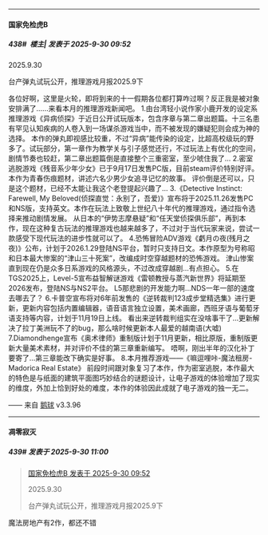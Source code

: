 ﻿
*****

####  国家免检虎B  
##### 438#         楼主| 发表于 2025-9-30 09:52

2025.9.30

台产弹丸试玩公开，推理游戏月报2025.9下

各位好啊，这里是火轮，即将到来的十一假期各位都打算咋过啊？反正我是被对象安排满了......来看本月的推理游戏新闻吧。
1.由台湾轻小说作家小鹿开发的设定系推理游戏《异病侦探》于近日公开试玩版本，包含序章与第二章出题篇。十三名患有罕见认知疾病的人卷入到一场谋杀游戏当中，而不被发现的嫌疑犯则会成为神的选择。
本作的弹丸即视感比较重，不过“异病”能传染的设定，比超高校级玩的野多了。试玩部分，第一章作为教学关与引子感觉还行，不过玩法上有优化的空间，剧情节奏也较赶，第二章出题篇倒是直接整个三重密室，至少唬住我了...
2.密室逃脱游戏《残音系少年少女》已于9月17日发售PC版，目前steam评价特别好评。本作为青春伤痕题材，讲述六名少男少女追寻记忆的故事。
评价倒是还可以，只是这个题材，已经不太能让我这个老登提起兴趣了...
3.《Detective Instinct: Farewell, My Beloved(侦探直觉：永别了，吾爱)》宣布将于2025.11.26发售PC和NS版，支持英文。本作在玩法上致敬上世纪八十年代的推理游戏，通过指令选择来推动剧情发展。
从日本的“伊势志摩悬疑”和“任天堂侦探俱乐部”，再到本作，现在这种复古玩法的推理游戏也越来越多了，不过对于当代玩家来说，尝试一款感受下现代玩法的进步性就可以了。
4.恐怖冒险ADV游戏《虧月の夜(残月之夜)》公布，计划于2026.1.29登陆NS平台，暂时只支持日文。本作原型为号称昭和日本最大惨案的“津山三十死案”，改编成时空穿越题材的恐怖游戏。
津山惨案直到现在仍是众多日系游戏的风格源头，不过改成穿越剧...有点担心。
5.在TGS2025上，Level-5宣布益智解谜游戏《雷顿教授与蒸汽新世界》将延期至2026发布，登陆NS与NS2平台。
L5那悲剧的开发能力啊...NDS一年一部的速度去哪去了？
6.卡普空宣布将对6年前发售的《逆转裁判123成步堂精选集》进行更新，更新内容包括内置编辑器，语音语言独立设置，美术画廊，西班牙语与葡萄牙语支持等内容，计划于11月19日上线。
看出来逆转裁判组实在没啥事干了...更新解决了拉丁美洲玩不了的bug，那么啥时候更新本人最爱的越南语(大嘘)
7.Diamondhenge宣布《奥术律师》重制版计划于11月更新，相比原版，重制版更新大量美术素材，并对评价不佳的第三章重新编写。
唔啊，刚出半年的汉化补丁要寄了...第三章能改下确实是好事。
8.本月推荐游戏——《嘛逗哩咔-魔法租房-Madorica Real Estate》
前段时间跟对象复习了本作，作为密室逃脱，本作最大的特色是与纸面的建筑平面图巧妙结合的谜题设计，让电子游戏的体验增加了现实的维度，外加上恰到好处的难度，本作的体验因此成就了电子游戏的独一无二。

—— 来自 [鹅球](https://www.pgyer.com/GcUxKd4w) v3.3.96


*****

####  凋零寂灭  
##### 439#       发表于 2025-9-30 11:00

<blockquote><a href="httphttps://stage1st.com/2b/forum.php?mod=redirect&amp;goto=findpost&amp;pid=68509277&amp;ptid=2236118" target="_blank">国家免检虎B 发表于 2025-9-30 09:52</a>

2025.9.30

台产弹丸试玩公开，推理游戏月报2025.9下</blockquote>
魔法房地产有2作，都还不错


